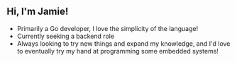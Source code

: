 ## Hi, I'm Jamie!

- Primarily a Go developer, I love the simplicity of the language!
- Currently seeking a backend role
- Always looking to try new things and expand my knowledge, and I'd love to eventually try my hand at programming some embedded systems!




<!--
**jms-guy/jms-guy** is a ✨ _special_ ✨ repository because its `README.md` (this file) appears on your GitHub profile.

Here are some ideas to get you started:

- 🔭 I’m currently working on ...
- 🌱 I’m currently learning ...
- 👯 I’m looking to collaborate on ...
- 🤔 I’m looking for help with ...
- 💬 Ask me about ...
- 📫 How to reach me: ...
- 😄 Pronouns: ...
- ⚡ Fun fact: ...
-->
